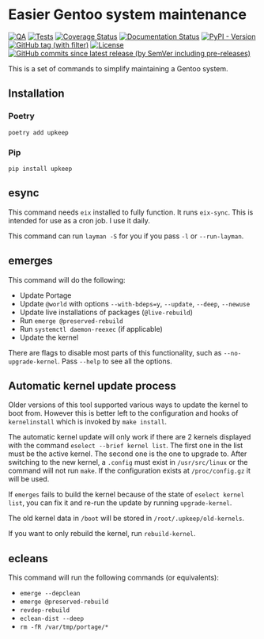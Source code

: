 # Easier Gentoo system maintenance

[![QA](https://github.com/Tatsh/upkeep/actions/workflows/qa.yml/badge.svg)](https://github.com/Tatsh/upkeep/actions/workflows/qa.yml)
[![Tests](https://github.com/Tatsh/upkeep/actions/workflows/tests.yml/badge.svg)](https://github.com/Tatsh/upkeep/actions/workflows/tests.yml)
[![Coverage Status](https://coveralls.io/repos/github/Tatsh/upkeep/badge.svg?branch=master)](https://coveralls.io/github/Tatsh/upkeep?branch=master)
[![Documentation Status](https://readthedocs.org/projects/upkeep/badge/?version=latest)](https://upkeep.readthedocs.org/?badge=latest)
[![PyPI - Version](https://img.shields.io/pypi/v/upkeep)](https://pypi.org/project/upkeep/)
[![GitHub tag (with filter)](https://img.shields.io/github/v/tag/Tatsh/upkeep)](https://github.com/Tatsh/upkeep/tags)
[![License](https://img.shields.io/github/license/Tatsh/upkeep)](https://github.com/Tatsh/upkeep/blob/master/LICENSE.txt)
[![GitHub commits since latest release (by SemVer including pre-releases)](https://img.shields.io/github/commits-since/Tatsh/upkeep/v1.6.1/master)](https://github.com/Tatsh/upkeep/compare/v1.6.1...master)

This is a set of commands to simplify maintaining a Gentoo system.

## Installation

### Poetry

```shell
poetry add upkeep
```

### Pip

```shell
pip install upkeep
```

## esync

This command needs `eix` installed to fully function. It runs `eix-sync`. This
is intended for use as a cron job. I use it daily.

This command can run `layman -S` for you if you pass `-l` or `--run-layman`.

## emerges

This command will do the following:

- Update Portage
- Update `@world` with options `--with-bdeps=y`, `--update`, `--deep`,
  `--newuse`
- Update live installations of packages (`@live-rebuild`)
- Run `emerge @preserved-rebuild`
- Run `systemctl daemon-reexec` (if applicable)
- Update the kernel

There are flags to disable most parts of this functionality, such as
`--no-upgrade-kernel`. Pass `--help` to see all the options.

## Automatic kernel update process

Older versions of this tool supported various ways to update the kernel to boot from. However this
is better left to the configuration and hooks of `kernelinstall` which is invoked by `make install`.

The automatic kernel update will only work if there are 2 kernels displayed
with the command `eselect --brief kernel list`. The first one in the list must
be the active kernel. The second one is the one to upgrade to. After switching
to the new kernel, a `.config` must exist in `/usr/src/linux` or the command
will not run `make`. If the configuration exists at `/proc/config.gz` it will
be used.

If `emerges` fails to build the kernel because of the state of
`eselect kernel list`, you can fix it and re-run the update by running
`upgrade-kernel`.

The old kernel data in `/boot` will be stored in `/root/.upkeep/old-kernels`.

If you want to only rebuild the kernel, run `rebuild-kernel`.

## ecleans

This command will run the following commands (or equivalents):

- `emerge --depclean`
- `emerge @preserved-rebuild`
- `revdep-rebuild`
- `eclean-dist --deep`
- `rm -fR /var/tmp/portage/*`
